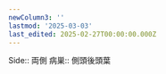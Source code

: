 ```yaml
---
newColumn3: ''
lastmod: '2025-03-03'
last_edited: 2025-02-27T00:00:00.000Z
---
```


Side::  両側
病巣:: 側頭後頭葉
